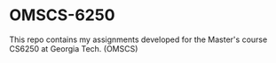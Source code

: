 # OMSCS-6250
This repo contains my assignments developed for the Master's course CS6250 at Georgia Tech. (OMSCS)
